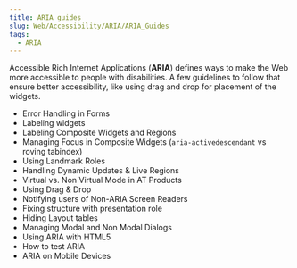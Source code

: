 ```yaml
---
title: ARIA guides
slug: Web/Accessibility/ARIA/ARIA_Guides
tags:
  - ARIA
---
```


Accessible Rich Internet Applications (**ARIA**) defines ways to make the Web more accessible to people with disabilities. A few guidelines to follow that ensure better accessibility, like using drag and drop for placement of the widgets.

- Error Handling in Forms
- Labeling widgets
- Labeling Composite Widgets and Regions
- Managing Focus in Composite Widgets (`aria-activedescendant` vs roving tabindex)
- Using Landmark Roles
- Handling Dynamic Updates & Live Regions
- Virtual vs. Non Virtual Mode in AT Products
- Using Drag & Drop
- Notifying users of Non-ARIA Screen Readers
- Fixing structure with presentation role
- Hiding Layout tables
- Managing Modal and Non Modal Dialogs
- Using ARIA with HTML5
- How to test ARIA
- ARIA on Mobile Devices
